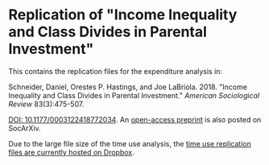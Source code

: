 # Replication of "Income Inequality and Class Divides in Parental Investment"

This contains the replication files for the expenditure analysis in:

Schneider, Daniel, Orestes P. Hastings, and Joe LaBriola. 2018. "Income Inequality and Class Divides in Parental Investment." *American Sociological Review* 83(3):475-507.

[DOI: 10.1177/0003122418772034](https://doi.org/10.1177/0003122418772034). An [open-access preprint](https://osf.io/7gjdc/) is also posted on SocArXiv.

Due to the large file size of the time use analysis, the [time use replication files are currently hosted on Dropbox](https://www.dropbox.com/sh/e79e37s97d01dnp/AABniskIQhQp0KgvnYBenQ2Oa?dl=0).
